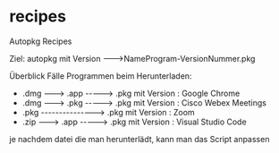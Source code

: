 # recipes
Autopkg Recipes

Ziel: autopkg mit Version --->NameProgram-VersionNummer.pkg

Überblick Fälle Programmen beim Herunterladen:
 
- .dmg ---> .app -----> .pkg mit Version : Google Chrome
- .dmg ---> .pkg -----> .pkg mit Version : Cisco Webex Meetings
- .pkg ---------------> .pkg mit Version : Zoom
- .zip ---> .app -----> .pkg mit Version : Visual Studio Code

je nachdem datei die man herunterlädt, kann man das Script anpassen
